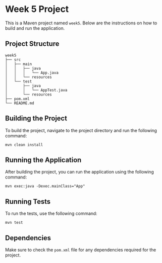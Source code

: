# Week 5 Project

This is a Maven project named `week5`. Below are the instructions on how to build and run the application.

## Project Structure

```
week5
├── src
│   ├── main
│   │   ├── java
│   │   │   └── App.java
│   │   └── resources
│   └── test
│       ├── java
│       │   └── AppTest.java
│       └── resources
├── pom.xml
└── README.md
```

## Building the Project

To build the project, navigate to the project directory and run the following command:

```
mvn clean install
```

## Running the Application

After building the project, you can run the application using the following command:

```
mvn exec:java -Dexec.mainClass="App"
```

## Running Tests

To run the tests, use the following command:

```
mvn test
```

## Dependencies

Make sure to check the `pom.xml` file for any dependencies required for the project.